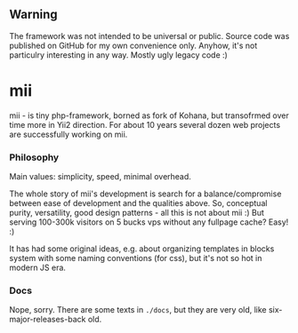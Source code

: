 ## Warning

The framework was not intended to be universal or public. Source code was published on GitHub for my own convenience only.
Anyhow, it's not particulry interesting in any way. Mostly ugly legacy code :)

# mii

mii - is tiny php-framework, borned as fork of Kohana, but transofrmed over time more in Yii2 direction.
For about 10 years several dozen web projects are successfully working on mii. 

### Philosophy 
Main values: simplicity, speed, minimal overhead. 

The whole story of mii's development is search for a balance/compromise between ease of development and the qualities above.
So, conceptual purity, versatility, good design patterns - all this is not about mii :) But serving 100-300k visitors
on 5 bucks vps without any fullpage cache? Easy! :)

It has had some original ideas, e.g. about organizing templates in blocks system with some naming conventions (for css), but 
it's not so hot in modern JS era.

### Docs
Nope, sorry. There are some texts in `./docs`, but they are very old, like six-major-releases-back old.
